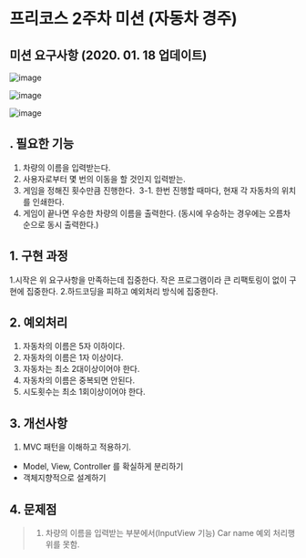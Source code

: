 # 프리코스 2주차 미션 (자동차 경주)

## 미션 요구사항 (2020. 01. 18 업데이트)
![image](https://user-images.githubusercontent.com/47850258/72633045-f8321500-399a-11ea-9d22-f71f43f9ec1a.png)

![image](https://user-images.githubusercontent.com/47850258/72633119-20217880-399b-11ea-8665-03f42637eab8.png)

![image](https://user-images.githubusercontent.com/47850258/72633105-18fa6a80-399b-11ea-9321-e6d25d14884b.png)

##  . 필요한 기능
1. 차량의 이름을 입력받는다.<br>
2. 사용자로부터 몇 번의 이동을 할 것인지 입력받는.<br>
3. 게임을 정해진 횟수만큼 진행한다.
&nbsp;3-1. 한번 진행할 때마다, 현재 각 자동차의 위치를 인쇄한다.
4. 게임이 끝나면 우승한 차량의 이름을 출력한다. (동시에 우승하는 경우에는 오름차순으로 동시 출력한다.)<br>

## 1. 구현 과정
1.시작은 위 요구사항을 만족하는데 집중한다. 작은 프로그램이라 큰 리팩토링이 없이 구현에 집중한다.
2.하드코딩을 피하고 예외처리 방식에 집중한다.

## 2. 예외처리 
1. 자동차의 이름은 5자 이하이다.<br>
2. 자동차의 이름은 1자 이상이다.<br>
3. 자동차는 최소 2대이상이어야 한다.<br>
4. 자동차의 이름은 중복되면 안된다.<br>
5. 시도횟수는 최소 1회이상이어야 한다. <br>

## 3. 개선사항
1. MVC 패턴을 이해하고 적용하기.<br>
- Model, View, Controller 를 확실하게 분리하기
- 객체지향적으로 설계하기 

## 4. 문제점
> 1. 차량의 이름을 입력받는 부분에서(InputView 기능) Car name 예외 처리행위를 못함.
